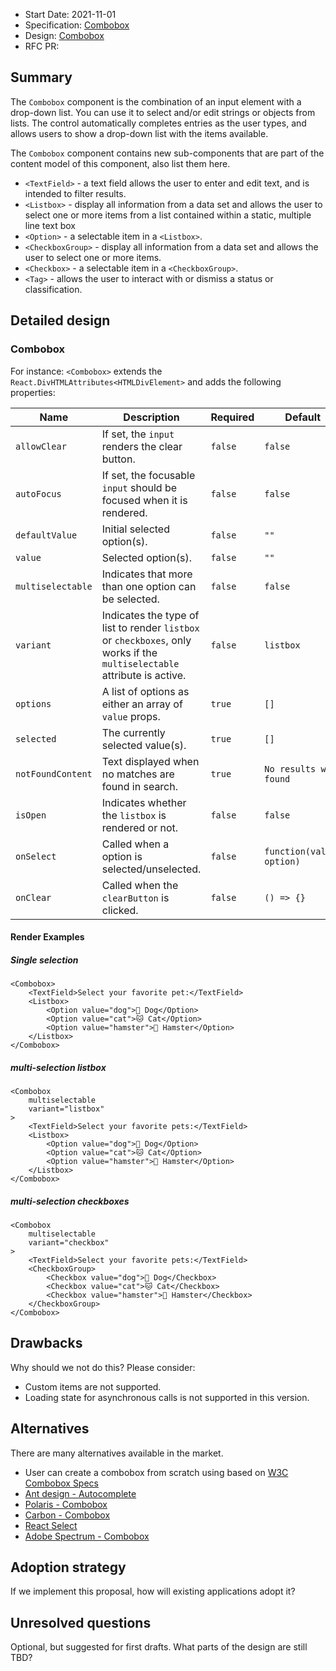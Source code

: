 - Start Date: 2021-11-01
- Specification: [Combobox](https://www.google.com/url?q=https://docs.google.com/document/d/1mvNFw9C3r49jqplWD7ftpH0hG5Oc6jlLvpgz9CeHkUc/edit?usp%3Dsharing&sa=D&source=hangouts&ust=1636054364167000&usg=AOvVaw2QHNBAaKj72ettcN18MRLE)
- Design: [Combobox](https://zpl.io/bLAy0rd)
- RFC PR:

## Summary

The `Combobox` component is the combination of an input element with a drop-down list. You can use it to select and/or edit strings or objects from lists. The control automatically completes entries as the user types, and allows users to show a drop-down list with the items available.

The `Combobox` component contains new sub-components that are part of the content model of this component, also list them here.

- `<TextField>` - a text field allows the user to enter and edit text, and is intended to filter results.
- `<Listbox>` - display all information from a data set and allows the user to select one or more items from a list contained within a static, multiple line text box
- `<Option>` - a selectable item in a `<Listbox>`.
- `<CheckboxGroup>` - display all information from a data set and allows the user to select one or more items.
- `<Checkbox>` - a selectable item in a `<CheckboxGroup>`.
- `<Tag>` - allows the user to interact with or dismiss a status or classification.

## Detailed design

### Combobox

For instance: `<Combobox>` extends the `React.DivHTMLAttributes<HTMLDivElement>` and adds the following properties:

| Name     | Description                              | Required | Default     |
| -------- | ---------------------------------------- | -------- | ----------- |
| `allowClear` | If set, the `input` renders the clear button. | `false`  | `false` |
| `autoFocus` | If set, the focusable `input` should be focused when it is rendered. | `false`  | `false` |
| `defaultValue` | Initial selected option(s). | `false`  | `""` |
| `value` | Selected option(s). | `false`  | `""` |
| `multiselectable` | Indicates that more than one option can be selected. | `false`  | `false` |
| `variant` | Indicates the type of list to render `listbox` or `checkboxes`, only works if the `multiselectable` attribute is active. | `false`  | `listbox` |
| `options` | A list of options as either an array of `value` props. | `true`  | `[]` |
| `selected` | The currently selected value(s). | `true`  | `[]` |
| `notFoundContent` | Text displayed when no matches are found in search. | `true`  | `No results were found` |
| `isOpen` | Indicates whether the `listbox` is rendered or not. | `false`  | `false` |
| `onSelect` | Called when a option is selected/unselected. | `false`  | `function(value, option)` |
| `onClear` | Called when the `clearButton` is clicked. | `false`  | `() => {}` |

#### Render Examples
##### Single selection

```
<Combobox>  
	<TextField>Select your favorite pet:</TextField>  
	<Listbox>
		<Option value="dog">🐶 Dog</Option>
		<Option value="cat">🐱 Cat</Option>
		<Option value="hamster">🐹 Hamster</Option>
	</Listbox>
</Combobox>
```

##### multi-selection listbox

```
<Combobox
	multiselectable
	variant="listbox"
>  
	<TextField>Select your favorite pets:</TextField>  
	<Listbox>
		<Option value="dog">🐶 Dog</Option>
		<Option value="cat">🐱 Cat</Option>
		<Option value="hamster">🐹 Hamster</Option>
	</Listbox>
</Combobox>
```

##### multi-selection checkboxes

```
<Combobox
	multiselectable
	variant="checkbox"
>  
	<TextField>Select your favorite pets:</TextField>  
	<CheckboxGroup>
		<Checkbox value="dog">🐶 Dog</Checkbox>
		<Checkbox value="cat">🐱 Cat</Checkbox>
		<Checkbox value="hamster">🐹 Hamster</Checkbox>
	</CheckboxGroup>
</Combobox>
```

## Drawbacks

Why should we not do this? Please consider:

- Custom items are not supported.
- Loading state for asynchronous calls is not supported in this version.

## Alternatives

There are many alternatives available in the market.

- User can create a combobox from scratch using based on [W3C Combobox Specs](https://www.w3.org/TR/wai-aria-practices-1.2/#combobox)
- [Ant design - Autocomplete](https://ant.design/components/auto-complete/)
- [Polaris - Combobox](https://polaris.shopify.com/components/forms/combobox/)
- [Carbon - Combobox](https://carbondesignsystem.com/components/dropdown/code/)
- [React Select](https://react-select.com/home)
- [Adobe Spectrum - Combobox](https://opensource.adobe.com/spectrum-css/combobox.html)

## Adoption strategy

If we implement this proposal, how will existing applications adopt it?

## Unresolved questions

Optional, but suggested for first drafts. What parts of the design are still TBD?
